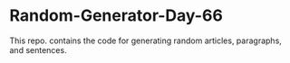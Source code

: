 # Random-Generator-Day-66
This repo. contains the code for generating random articles, paragraphs, and sentences.
